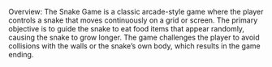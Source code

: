 Overview:
The Snake Game is a classic arcade-style game where the player controls a snake that moves continuously on a grid or screen. The primary objective is to guide the snake to eat food items that appear randomly, causing the snake to grow longer. The game challenges the player to avoid collisions with the walls or the snake’s own body, which results in the game ending.